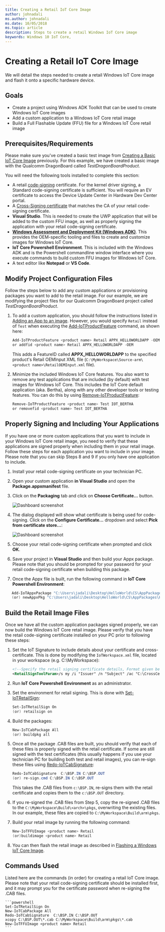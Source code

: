 ```yaml
---
title: Creating a Retail IoT Core Image
author: johnadali
ms.author: johnadali
ms.date: 10/05/2018 
ms.topic: article 
description: Steps to create a retail Windows IoT Core image
keywords: Windows 10 IoT Core, 
---
```


# Creating a Retail IoT Core Image
We will detail the steps needed to create a retail Windows IoT Core image and flash it onto a specific hardware device.

## Goals
* Create a project using Windows ADK Toolkit that can be used to create Windows IoT Core images
* Add a custom application to a Windows IoT Core retail image
* Build a Full Flashable Update (FFU) file for a Windows IoT Core retail image

## Prerequisites/Requirements
Please make sure you've created a basic test image from [Creating a Basic IoT Core Image](../Create-IoT-Image/CreateBasicImage.md) previously. For this example, we have created a basic image with the Qualcomm DragonBoard called *TestDragonBoardProduct*.

You will need the following tools installed to complete this section:
* A retail [code-signing](https://docs.microsoft.com/windows-hardware/drivers/dashboard/get-a-code-signing-certificate) certificate. For the kernel driver signing, a Standard code-signing certificate is sufficient. You will require an EV certificate to access the Device Update Center in Hardware Dev Center portal.
* A [Cross-Signing certificate](https://docs.microsoft.com/windows-hardware/drivers/install/cross-certificates-for-kernel-mode-code-signing) that matches the CA of your retail code-signing certificate.
* **Visual Studio**. This is needed to create the UWP application that will be added to the custom FFU image, as well as properly signing the application with your retail code-signing certificate.
* **[Windows Assessment and Deployment Kit (Windows ADK)](https://docs.microsoft.com/windows-hardware/get-started/adk-install#winADK)**. This provides the OEM-specific tooling and files to create and customize images for Windows IoT Core.
* **IoT Core Powershell Environment**. This is included with the Windows ADK and is the Powershell commandline window interface where you execute commands to build custom FFU images for Windows IoT Core.
* A text editor like **Notepad** or **VS Code**.


## Modify Project Configuration Files
Follow the steps below to add any custom applications or provisioning packages you want to add to the retail image. For our example, we are modifying the project files for our Qualcomm DragonBoard project called *TestDragonBoardProduct*.

1. To add a custom application, you should follow the instructions listed in [Adding an App to an image](../Customize-Image/AddingApps.md). However, you would specify `Retail` instead of `Test` when executing the [Add-IoTProductFeature](https://github.com/ms-iot/iot-adk-addonkit/blob/master/Tools/IoTCoreImaging/Docs/Add-IoTProductFeature.md) command, as shown here:

    ```powershell
    Add-IoTProductFeature <product name> Retail APPX_HELLOWORLDAPP -OEM
    or addfid <product name> Retail APPX_HELLOWORLDAPP -OEM
    ```

    This adds a FeatureID called **APPX_HELLOWORLDAPP** to the specified product's Retail OEMInput XML file (`C:\MyWorkspace\Source-arm\<product name>\RetailOEMInput.xml` file).

2. Minimize the included Windows IoT Core features. You also want to remove any test applications that are included (by default) with test images for Windows IoT Core. This includes the IoT Core default application (aka. Bertha), along with any other developer tools or testing features. You can do this by using [Remove-IoTProductFeature](https://github.com/ms-iot/iot-adk-addonkit/blob/master/Tools/IoTCoreImaging/Docs/Remove-IoTProductFeature.md):

    ```powershell
    Remove-IoTProductFeature <product name> Test IOT_BERTHA
    or removefid <product name> Test IOT_BERTHA
    ```

## Properly Signing and Including Your Applications
If you have one or more custom applications that you want to include in your Windows IoT Core retail image, you need to verify that these applications are signed properly when including them in your retail image. Follow these steps for each application you want to include in your image. Please note that you can skip Steps 8 and 9 if you only have one application to include.

1. Install your retail code-signing certificate on your technician PC.
2. Open your custom application **in Visual Studio** and open the **Package.appxmanifest** file.
3. Click on the **Packaging** tab and click on **Choose Certificate...** button.

   ![Dashboard screenshot](../../media/ManufacturingGuide/RetailImageAppxCertSelection1.jpg)

4. The dialog displayed will show what certificate is being used for code-signing. Click on the **Configure Certificate...** dropdown and select **Pick from certificate store...**:

   ![Dashboard screenshot](../../media/ManufacturingGuide/RetailImageAppxCertSelection2.jpg)


5. Choose your retail code-signing certificate when prompted and click **OK**.
6. Save your project in **Visual Studio** and then build your Appx package. Please note that you should be prompted for your password for your retail code-signing certificate when building this package.
7. Once the Appx file is built, run the following command in **IoT Core Powershell Environment**:

  ```powershell
     Add-IoTAppxPackage "C:\Users\jadali\Desktop\HelloWorld\CS\AppPackages\HelloWorld_1.0.0.0_ARM_Debug.appx" fga Appx.HelloWorldApp
     (or) newAppxPkg "C:\Users\jadali\Desktop\HelloWorld\CS\AppPackages\HelloWorld_1.0.0.0_ARM_Debug.appx" fga Appx.HelloWorldApp
  ```


## Build the Retail Image Files
Once we have all the custom application packages signed properly, we can now build the Windows IoT Core retail image. Please verify that you have the retail code-signing certificate installed on your PC prior to following these steps:

1. Set the IoT Signature to include details about your certificate and cross-certificate. This is done by modifying the `IoTWorkspace.xml` file, located in your workspace (e.g. C:\MyWorkspace):

    ```XML
    <!--Specify the retail signing certificate details, Format given below -->
    <RetailSignToolParam>/s my /i "Issuer" /n "Subject" /ac "C:\CrossCertRoot.cer" /fd SHA256</RetailSignToolParam>
    ```

2. Run **IoT Core Powershell Environment** as an administrator.
3. Set the environment for retail signing. This is done with [Set-IoTRetailSign](https://github.com/ms-iot/iot-adk-addonkit/blob/master/Tools/IoTCoreImaging/Docs/Set-IoTRetailSign.md):

    ```powershell
    Set-IoTRetailSign On
    (or) retailsign on 
    ```

4. Build the packages:

    ```powershell
    New-IoTCabPackage All
    (or) buildpkg all 
    ```

5. Once all the package .CAB files are built, you should verify that each of these files is properly signed with the retail certificate. If some are still signed with the test certificates (this usually happens if you use your technician PC for building both test and retail images), you can re-sign these files using [Redo-IoTCabSignature](https://github.com/ms-iot/iot-adk-addonkit/blob/master/Tools/IoTCoreImaging/Docs/Redo-IoTCabSignature.md):

    ```powershell
    Redo-IoTCabSignature  C:\BSP.IN C:\BSP.OUT
    (or) re-sign.cmd C:\BSP.IN C:\BSP.OUT 
    ```

   This takes the .CAB files from `c:\BSP.IN`, re-signs them with the retail certificate and copies them to the `c:\BSP.OUT` directory.

6. If you re-signed the .CAB files from Step 5, copy the re-signed .CAB files to the `C:\MyWorkspace\Build\<arch>\pkgs`, overwriting the existing files. In our example, these files are copied to `C:\MyWorkspace\Build\arm\pkgs`.
7. Build your retail image by running the following command:

    ```powershell
    New-IoTFFUImage <product name> Retail
    (or)buildimage <product name> Retail 
    ```

8. You can then flash the retail image as described in [Flashing a Windows IoT Core Image](../Create-IoT-Image/FlashingImage.md).

## Commands Used
Listed here are the commands (in order) for creating a retail IoT Core image. Please note that your retail code-signing certificate should be installed first, and it may prompt you for the certificate password when re-signing the .CAB files. 

    ```powershell
    Set-IoTRetailSign On
    New-IoTCabPackage All
    Redo-IoTCabSignature  C:\BSP.IN C:\BSP.OUT
    xcopy C:\BSP.OUT\*.cab C:\MyWorkspace\Build\arm\pkgs\*.cab
    New-IoTFFUImage <product name> Retail
    ```
